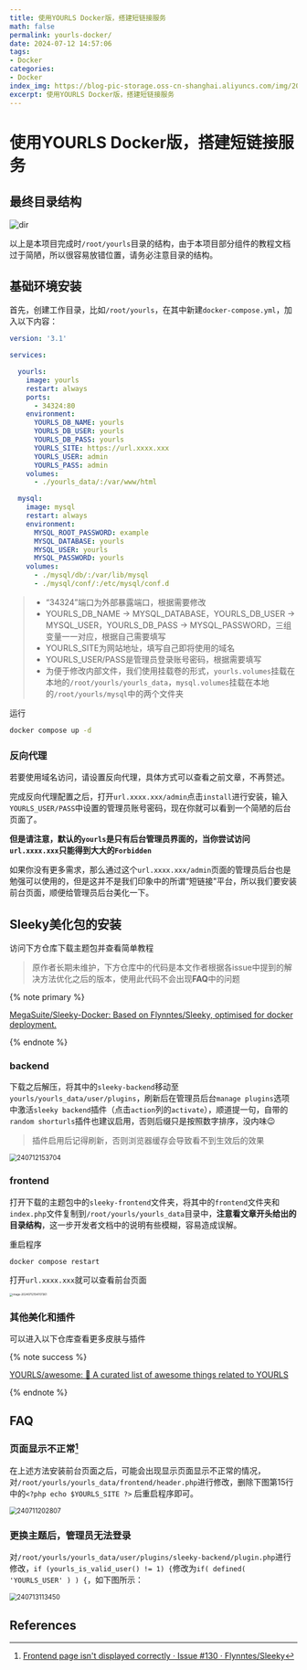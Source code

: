 ```yaml
---
title: 使用YOURLS Docker版，搭建短链接服务
math: false
permalink: yourls-docker/
date: 2024-07-12 14:57:06
tags:
- Docker
categories:
- Docker
index_img: https://blog-pic-storage.oss-cn-shanghai.aliyuncs.com/img/202407121459709.png
excerpt: 使用YOURLS Docker版，搭建短链接服务
---
```


# 使用YOURLS Docker版，搭建短链接服务

## 最终目录结构

![dir](https://blog-pic-storage.oss-cn-shanghai.aliyuncs.com/img/202407121518422.png)

以上是本项目完成时`/root/yourls`目录的结构，由于本项目部分组件的教程文档过于简陋，所以很容易放错位置，请务必注意目录的结构。

## 基础环境安装

首先，创建工作目录，比如`/root/yourls`，在其中新建`docker-compose.yml`，加入以下内容：

```yaml
version: '3.1'

services:

  yourls:
    image: yourls
    restart: always
    ports:
      - 34324:80
    environment:
      YOURLS_DB_NAME: yourls
      YOURLS_DB_USER: yourls
      YOURLS_DB_PASS: yourls
      YOURLS_SITE: https://url.xxxx.xxx
      YOURLS_USER: admin
      YOURLS_PASS: admin
    volumes:
      - ./yourls_data/:/var/www/html

  mysql:
    image: mysql
    restart: always
    environment:
      MYSQL_ROOT_PASSWORD: example
      MYSQL_DATABASE: yourls
      MYSQL_USER: yourls
      MYSQL_PASSWORD: yourls
    volumes:
      - ./mysql/db/:/var/lib/mysql
      - ./mysql/conf/:/etc/mysql/conf.d
```

> - “34324”端口为外部暴露端口，根据需要修改
> - YOURLS_DB_NAME -> MYSQL_DATABASE，YOURLS_DB_USER -> MYSQL_USER，YOURLS_DB_PASS -> MYSQL_PASSWORD，三组变量一一对应，根据自己需要填写
> - YOURLS_SITE为网站地址，填写自己即将使用的域名
> - YOURLS_USER/PASS是管理员登录账号密码，根据需要填写
> - 为便于修改内部文件，我们使用挂载卷的形式，`yourls.volumes`挂载在本地的`/root/yourls/yourls_data`，`mysql.volumes`挂载在本地的`/root/yourls/mysql`中的两个文件夹

运行

```bash
docker compose up -d
```

### 反向代理

若要使用域名访问，请设置反向代理，具体方式可以查看之前文章，不再赘述。

完成反向代理配置之后，打开`url.xxxx.xxx/admin`点击`install`进行安装，输入`YOURLS_USER/PASS`中设置的管理员账号密码，现在你就可以看到一个简陋的后台页面了。

**但是请注意，默认的`yourls`是只有后台管理员界面的，当你尝试访问`url.xxxx.xxx`只能得到大大的`Forbidden`**

如果你没有更多需求，那么通过这个`url.xxxx.xxx/admin`页面的管理员后台也是勉强可以使用的，但是这并不是我们印象中的所谓“短链接"平台，所以我们要安装前台页面，顺便给管理员后台美化一下。

## Sleeky美化包的安装

访问下方仓库下载主题包并查看简单教程

> 原作者长期未维护，下方仓库中的代码是本文作者根据各issue中提到的解决方法优化之后的版本，使用此代码不会出现**FAQ**中的问题

{% note primary %}

[MegaSuite/Sleeky-Docker: Based on Flynntes/Sleeky, optimised for docker deployment.](https://github.com/MegaSuite/Sleeky-Docker)

{% endnote %}

### backend

下载之后解压，将其中的`sleeky-backend`移动至`yourls/yourls_data/user/plugins`，刷新后在管理员后台`manage plugins`选项中激活`sleeky backend`插件（点击`action`列的`activate`），顺道提一句，自带的`random shorturls`插件也建议启用，否则后缀只是按照数字排序，没内味😉

> 插件启用后记得刷新，否则浏览器缓存会导致看不到生效后的效果

<img src="https://blog-pic-storage.oss-cn-shanghai.aliyuncs.com/img/202407121538705.png" alt="240712153704" style="zoom:80%;" />

### frontend

打开下载的主题包中的`sleeky-frontend`文件夹，将其中的`frontend`文件夹和`index.php`文件复制到`/root/yourls/yourls_data`目录中，**注意看文章开头给出的目录结构**，这一步开发者文档中的说明有些模糊，容易造成误解。

重启程序

```bash
docker compose restart
```

打开`url.xxxx.xxx`就可以查看前台页面

<img src="https://blog-pic-storage.oss-cn-shanghai.aliyuncs.com/img/202407121547596.png" alt="image-20240712154707361" style="zoom: 33%;" />

### 其他美化和插件

可以进入以下仓库查看更多皮肤与插件

{% note success %}

[YOURLS/awesome: 🎉 A curated list of awesome things related to YOURLS](https://github.com/YOURLS/awesome)

{% endnote %}

## FAQ

### 页面显示不正常[^1]

在上述方法安装前台页面之后，可能会出现显示页面显示不正常的情况，对`/root/yourls/yourls_data/frontend/header.php`进行修改，删除下图第15行中的`<?php echo $YOURLS_SITE ?>` 后重启程序即可。

<img src="https://blog-pic-storage.oss-cn-shanghai.aliyuncs.com/img/202407121548066.png" alt="240711202807" style="zoom:80%;" />

### 更换主题后，管理员无法登录

对`/root/yourls/yourls_data/user/plugins/sleeky-backend/plugin.php`进行修改，`if (yourls_is_valid_user() != 1) {`修改为`if( defined( 'YOURLS_USER' ) ) {`，如下图所示：

<img src="https://blog-pic-storage.oss-cn-shanghai.aliyuncs.com/img/202407131157093.png" alt="240713113450" style="zoom:80%;" />

## References

[^1]:[Frontend page isn't displayed correctly · Issue #130 · Flynntes/Sleeky](https://github.com/Flynntes/Sleeky/issues/130#issuecomment-1824605122)

[^2]:[Broke Login · Issue #127 · Flynntes/Sleeky (github.com)](https://github.com/Flynntes/Sleeky/issues/127)
[^3]:[YOURLS/awesome: 🎉 A curated list of awesome things related to YOURLS](https://github.com/YOURLS/awesome)
[^4]:[YOURLS/YOURLS: 🔗 The de facto standard self hosted URL shortener in PHP](https://github.com/YOURLS/YOURLS)
[^5]:[【好玩儿的Docker项目】10分钟搭建一个自己的短链接服务](https://blog.laoda.de/archives/docker-compose-install-yourls)
[^6]:[yourls - Official Image | Docker Hub](https://hub.docker.com/_/yourls?tab=description)
